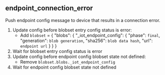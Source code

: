 
## endpoint_connection_error

Push endpoint config message to device that results in a connection error.

1. Update config before blobset entry config status is error:
    * Add `blobset` = { "blobs": { "_iot_endpoint_config": { "phase": `final`, "generation": `blob generation`, "sha256": `blob data hash`, "url": `endpoint url` } } }
1. Wait for blobset entry config status is error
1. Update config before endpoint config blobset state not defined:
    * Remove `blobset.blobs._iot_endpoint_config`
1. Wait for endpoint config blobset state not defined
